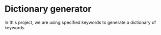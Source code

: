 # Dictionary generator
In this project, we are using specified keywords to generate a dictionary of keywords. 

